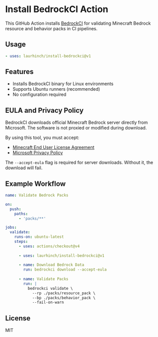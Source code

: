 # Install BedrockCI Action

This GitHub Action installs [BedrockCI](https://github.com/laurhinch/bedrockci) for validating Minecraft Bedrock resource and behavior packs in CI pipelines.

## Usage

```yaml
- uses: laurhinch/install-bedrockci@v1
```

## Features

- Installs BedrockCI binary for Linux environments
- Supports Ubuntu runners (recommended)
- No configuration required

## EULA and Privacy Policy

BedrockCI downloads official Minecraft Bedrock server directly from Microsoft. The software is not proxied or modified during download.

By using this tool, you must accept:
- [Minecraft End User License Agreement](https://minecraft.net/eula)
- [Microsoft Privacy Policy](https://go.microsoft.com/fwlink/?LinkId=521839)

The `--accept-eula` flag is required for server downloads. Without it, the download will fail.

## Example Workflow

```yaml
name: Validate Bedrock Packs

on:
  push:
    paths:
      - 'packs/**'

jobs:
  validate:
    runs-on: ubuntu-latest
    steps:
      - uses: actions/checkout@v4
      
      - uses: laurhinch/install-bedrockci@v1
      
      - name: Download Bedrock Data
        run: bedrockci download --accept-eula
      
      - name: Validate Packs
        run: |
          bedrockci validate \
            --rp ./packs/resource_pack \
            --bp ./packs/behavior_pack \
            --fail-on-warn
```

## License

MIT
